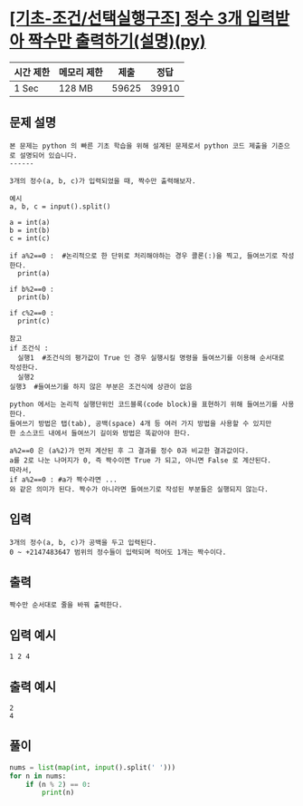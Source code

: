 # [[기초-조건/선택실행구조] 정수 3개 입력받아 짝수만 출력하기(설명)(py)](https://codeup.kr/problem.php?id=6065)

| 시간 제한 | 메모리 제한 | 제출 | 정답 |
| --- | --- | --- | --- |
| 1 Sec | 128 MB | 59625 | 39910 |

## **문제 설명**

```
본 문제는 python 의 빠른 기초 학습을 위해 설계된 문제로서 python 코드 제출을 기준으로 설명되어 있습니다. 
------

3개의 정수(a, b, c)가 입력되었을 때, 짝수만 출력해보자.

예시
a, b, c = input().split()

a = int(a)
b = int(b)
c = int(c)

if a%2==0 :  #논리적으로 한 단위로 처리해야하는 경우 콜론(:)을 찍고, 들여쓰기로 작성 한다.
  print(a)

if b%2==0 :
  print(b) 

if c%2==0 :
  print(c) 

참고 
if 조건식 :
  실행1  #조건식의 평가값이 True 인 경우 실행시킬 명령을 들여쓰기를 이용해 순서대로 작성한다.
  실행2
실행3  #들여쓰기를 하지 않은 부분은 조건식에 상관이 없음 

python 에서는 논리적 실행단위인 코드블록(code block)을 표현하기 위해 들여쓰기를 사용한다.
들여쓰기 방법은 탭(tab), 공백(space) 4개 등 여러 가지 방법을 사용할 수 있지만
한 소스코드 내에서 들여쓰기 길이와 방법은 똑같아야 한다.

a%2==0 은 (a%2)가 먼저 계산된 후 그 결과를 정수 0과 비교한 결과값이다.
a를 2로 나눈 나머지가 0, 즉 짝수이면 True 가 되고, 아니면 False 로 계산된다.
따라서,
if a%2==0 : #a가 짝수라면 ... 
와 같은 의미가 된다. 짝수가 아니라면 들여쓰기로 작성된 부분들은 실행되지 않는다.
```

## 입력

```
3개의 정수(a, b, c)가 공백을 두고 입력된다.
0 ~ +2147483647 범위의 정수들이 입력되며 적어도 1개는 짝수이다.
```

## 출력

```
짝수만 순서대로 줄을 바꿔 출력한다.
```

## 입력 예시

```
1 2 4
```

## 출력 예시

```
2
4
```

## 풀이

```python
nums = list(map(int, input().split(' ')))
for n in nums:
    if (n % 2) == 0:
        print(n)
```
